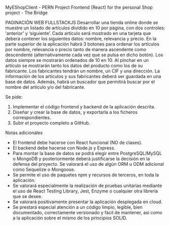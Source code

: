 MyEShopClient - PERN Project 
Frontend (React) for the personal Shop project - The Bridge

PAGINACIÓN WEB FULLSTACKJS
Desarrollar una tienda online donde se muestre un listado de artículos dividido en 10 por página, con dos controles: ‘anterior’ y ‘siguiente’.
Cada artículo será mostrado en una tarjeta que deberá contener los siguientes datos: nombre, relevancia y precio.
En la parte superior de la aplicación habrá 3 botones para ordenar los artículos por nombre, relevancia o precio tanto de manera ascendente como descendente (alternativamente cada vez que se pulsa en dicho botón). Los datos siempre se mostrarán ordenados de 10 en 10.
Al pinchar en un artículo se mostrarán tanto los datos del producto como los de su fabricante. Los fabricantes tendrán un nombre, un CIF y una dirección.
La información de los artículos y sus fabricantes deberá ser guardada en una base de datos.
Además, habrá un buscador que permitirá buscar por el nombre del artículo y/o del fabricante.

Se pide:
1. Implementar el código frontend y backend de la aplicación descrita. 
2. Diseñar y crear la base de datos, y exportarla a los ficheros correspondientes. 
3. Subir el proyecto completo a GitHub.

Notas adicionales
- El frontend debe hacerse con React funcional (NO de clases). 
- El backend debe hacerse con Node.js y Express.
- Para montar la base de datos se podrá elegir entre PostgreSQL/MySQL o MongoDB y posteriormente deberá justificarse la decisión en la defensa del proyecto. Se valorará el uso de algún ORM u ODM adicional como Sequelize o Mongoose.
- Se permite el uso de paquetes npm y recursos de terceros, en toda la aplicación. 
- Se valorará especialmente la realización de pruebas unitarias mediante el uso de React Testing Library, Jest, Enzyme o cualquier otra librería que se desee. 
- Se valorará positivamente presentar la aplicación desplegada en cloud. 
- Se prestará especial atención a un código limpio, legible, bien documentado, correctamente versionado y fácil de mantener, así como a la aplicación sobre el mismo de los principios SOLID.